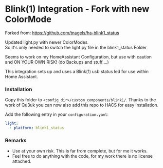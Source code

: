 # Blink(1) Integration - Fork with new ColorMode

Forked from: https://github.com/tnagels/ha-blink1_status

Updated light.py with newer ColorModes.<br>
So it's only needed to switch the light.py file in the blink1_status Folder

Seems to work on my HomeAssistant Configuration, but use with caution and ON YOUR OWN RISK! (do Backups and stuff....)



This integration sets up and uses a Blink(1) usb status led for use within Home Assistant.


### Installation

Copy this folder to `<config_dir>/custom_components/blink1/`. Thanks to the work of Qu3uk you can now also add this repo to HACS for easy installation.


Add the following entry in your `configuration.yaml`:

```yaml
light:
  - platform: blink1_status 
```

### Remarks
- Use at your own risk. This is far from complete, but for me it works.
- Feel free to do anything with the code, for my work there is no license attached.
